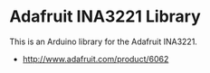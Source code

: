 # Adafruit INA3221 Library

This is an Arduino library for the Adafruit INA3221.

* http://www.adafruit.com/product/6062